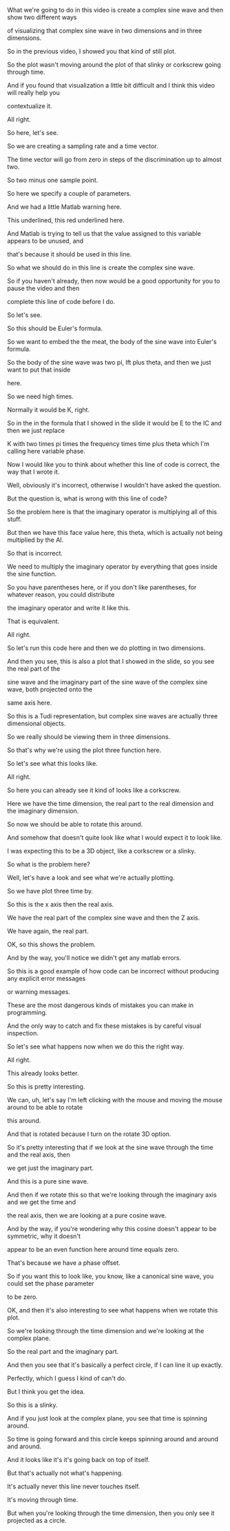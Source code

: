 What we're going to do in this video is create a complex sine wave and then show two different ways

of visualizing that complex sine wave in two dimensions and in three dimensions.

So in the previous video, I showed you that kind of still plot.

So the plot wasn't moving around the plot of that slinky or corkscrew going through time.

And if you found that visualization a little bit difficult and I think this video will really help you

contextualize it.

All right.

So here, let's see.

So we are creating a sampling rate and a time vector.

The time vector will go from zero in steps of the discrimination up to almost two.

So two minus one sample point.

So here we specify a couple of parameters.

And we had a little Matlab warning here.

This underlined, this red underlined here.

And Matlab is trying to tell us that the value assigned to this variable appears to be unused, and

that's because it should be used in this line.

So what we should do in this line is create the complex sine wave.

So if you haven't already, then now would be a good opportunity for you to pause the video and then

complete this line of code before I do.

So let's see.

So this should be Euler's formula.

So we want to embed the the meat, the body of the sine wave into Euler's formula.

So the body of the sine wave was two pi, lft plus theta, and then we just want to put that inside

here.

So we need high times.

Normally it would be K, right.

So in the in the formula that I showed in the slide it would be E to the IC and then we just replace

K with two times pi times the frequency times time plus theta which I'm calling here variable phase.

Now I would like you to think about whether this line of code is correct, the way that I wrote it.

Well, obviously it's incorrect, otherwise I wouldn't have asked the question.

But the question is, what is wrong with this line of code?

So the problem here is that the imaginary operator is multiplying all of this stuff.

But then we have this face value here, this theta, which is actually not being multiplied by the AI.

So that is incorrect.

We need to multiply the imaginary operator by everything that goes inside the sine function.

So you have parentheses here, or if you don't like parentheses, for whatever reason, you could distribute

the imaginary operator and write it like this.

That is equivalent.

All right.

So let's run this code here and then we do plotting in two dimensions.

And then you see, this is also a plot that I showed in the slide, so you see the real part of the

sine wave and the imaginary part of the sine wave of the complex sine wave, both projected onto the

same axis here.

So this is a Tudi representation, but complex sine waves are actually three dimensional objects.

So we really should be viewing them in three dimensions.

So that's why we're using the plot three function here.

So let's see what this looks like.

All right.

So here you can already see it kind of looks like a corkscrew.

Here we have the time dimension, the real part to the real dimension and the imaginary dimension.

So now we should be able to rotate this around.

And somehow that doesn't quite look like what I would expect it to look like.

I was expecting this to be a 3D object, like a corkscrew or a slinky.

So what is the problem here?

Well, let's have a look and see what we're actually plotting.

So we have plot three time by.

So this is the x axis then the real axis.

We have the real part of the complex sine wave and then the Z axis.

We have again, the real part.

OK, so this shows the problem.

And by the way, you'll notice we didn't get any matlab errors.

So this is a good example of how code can be incorrect without producing any explicit error messages

or warning messages.

These are the most dangerous kinds of mistakes you can make in programming.

And the only way to catch and fix these mistakes is by careful visual inspection.

So let's see what happens now when we do this the right way.

All right.

This already looks better.

So this is pretty interesting.

We can, uh, let's say I'm left clicking with the mouse and moving the mouse around to be able to rotate

this around.

And that is rotated because I turn on the rotate 3D option.

So it's pretty interesting that if we look at the sine wave through the time and the real axis, then

we get just the imaginary part.

And this is a pure sine wave.

And then if we rotate this so that we're looking through the imaginary axis and we get the time and

the real axis, then we are looking at a pure cosine wave.

And by the way, if you're wondering why this cosine doesn't appear to be symmetric, why it doesn't

appear to be an even function here around time equals zero.

That's because we have a phase offset.

So if you want this to look like, you know, like a canonical sine wave, you could set the phase parameter

to be zero.

OK, and then it's also interesting to see what happens when we rotate this plot.

So we're looking through the time dimension and we're looking at the complex plane.

So the real part and the imaginary part.

And then you see that it's basically a perfect circle, if I can line it up exactly.

Perfectly, which I guess I kind of can't do.

But I think you get the idea.

So this is a slinky.

And if you just look at the complex plane, you see that time is spinning around.

So time is going forward and this circle keeps spinning around and around and around.

And it looks like it's it's going back on top of itself.

But that's actually not what's happening.

It's actually never this line never touches itself.

It's moving through time.

But when you're looking through the time dimension, then you only see it projected as a circle.